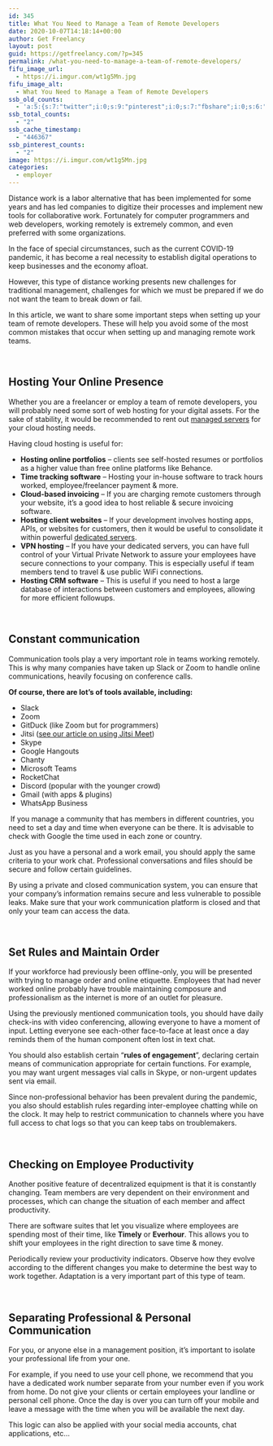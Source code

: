```yaml
---
id: 345
title: What You Need to Manage a Team of Remote Developers
date: 2020-10-07T14:18:14+00:00
author: Get Freelancy
layout: post
guid: https://getfreelancy.com/?p=345
permalink: /what-you-need-to-manage-a-team-of-remote-developers/
fifu_image_url:
  - https://i.imgur.com/wt1g5Mn.jpg
fifu_image_alt:
  - What You Need to Manage a Team of Remote Developers
ssb_old_counts:
  - 'a:5:{s:7:"twitter";i:0;s:9:"pinterest";i:0;s:7:"fbshare";i:0;s:6:"reddit";i:0;s:6:"tumblr";i:0;}'
ssb_total_counts:
  - "2"
ssb_cache_timestamp:
  - "446367"
ssb_pinterest_counts:
  - "2"
image: https://i.imgur.com/wt1g5Mn.jpg
categories:
  - employer
---
```

<span data-preserver-spaces="true">Distance work is a labor alternative that has been implemented for some years and has led companies to digitize their processes and implement new tools for collaborative work. Fortunately for computer programmers and web developers, working remotely is extremely common, and even preferred with some organizations.</span>

<span data-preserver-spaces="true">In the face of special circumstances, such as the current COVID-19 pandemic, it has become a real necessity to establish digital operations to keep businesses and the economy afloat.</span>

<span data-preserver-spaces="true">However, this type of distance working presents new challenges for traditional management, challenges for which we must be prepared if we do not want the team to break down or fail.</span>

<span data-preserver-spaces="true">In this article, we want to share some important steps when setting up your team of remote developers. These will help you avoid some of the most common mistakes that occur when setting up and managing remote work teams.</span>

&nbsp;

## <span data-preserver-spaces="true">Hosting Your Online Presence</span><span data-preserver-spaces="true"> </span>

<span data-preserver-spaces="true">Whether you are a freelancer or employ a team of remote developers, you will probably need some sort of web hosting for your digital assets. For the sake of stability, it would be recommended to rent out </span><a class="editor-rtfLink" href="https://www.temok.com/dedicated-servers-uae" target="_blank" rel="noopener noreferrer"><span data-preserver-spaces="true">managed servers</span></a><span data-preserver-spaces="true"> for your cloud hosting needs.</span>

<span data-preserver-spaces="true">Having cloud hosting is useful for:</span>

  * **<span data-preserver-spaces="true">Hosting online portfolios</span>**<span data-preserver-spaces="true"> – clients see self-hosted resumes or portfolios as a higher value than free online platforms like Behance.</span>
  * **<span data-preserver-spaces="true">Time tracking software</span>**<span data-preserver-spaces="true"> – Hosting your in-house software to track hours worked, employee/freelancer payment & more.</span>
  * **<span data-preserver-spaces="true">Cloud-based invoicing</span>**<span data-preserver-spaces="true"> – If you are charging remote customers through your website, it’s a good idea to host reliable & secure invoicing software.</span>
  * **<span data-preserver-spaces="true">Hosting client websites</span>**<span data-preserver-spaces="true"> – If your development involves hosting apps, APIs, or websites for customers, then it would be useful to consolidate it within powerful </span><a class="editor-rtfLink" href="https://www.temok.com/dedicated-servers-uae" target="_blank" rel="noopener noreferrer"><span data-preserver-spaces="true">dedicated servers</span></a><span data-preserver-spaces="true">.</span>
  * **<span data-preserver-spaces="true">VPN hosting</span>**<span data-preserver-spaces="true"> – If you have your dedicated servers, you can have full control of your Virtual Private Network to assure your employees have secure connections to your company. This is especially useful if team members tend to travel & use public WiFi connections.</span>
  * **<span data-preserver-spaces="true">Hosting CRM software</span>**<span data-preserver-spaces="true"> – This is useful if you need to host a large database of interactions between customers and employees, allowing for more efficient followups.</span>

<span data-preserver-spaces="true"> </span>

## <span data-preserver-spaces="true">Constant communication</span>

<span data-preserver-spaces="true">Communication tools play a very important role in teams working remotely. This is why many companies have taken up Slack or Zoom to handle online communications, heavily focusing on conference calls.</span>

**Of course, there are lot’s of tools available, including:**

  * <span data-preserver-spaces="true">Slack</span>
  * <span data-preserver-spaces="true">Zoom</span>
  * GitDuck (like Zoom but for programmers)
  * <span data-preserver-spaces="true">Jitsi (</span><a class="editor-rtfLink" href="https://getfreelancy.com/jitsi-meet-as-an-alternative-to-zoom/" target="_blank" rel="noopener noreferrer"><span data-preserver-spaces="true">see our article on using Jitsi Meet</span></a><span data-preserver-spaces="true">)</span>
  * <span data-preserver-spaces="true">Skype</span>
  * <span data-preserver-spaces="true">Google Hangouts</span>
  * <span data-preserver-spaces="true">Chanty</span>
  * <span data-preserver-spaces="true">Microsoft Teams</span>
  * <span data-preserver-spaces="true">RocketChat</span>
  * <span data-preserver-spaces="true">Discord (popular with the younger crowd)</span>
  * <span data-preserver-spaces="true">Gmail (with apps & plugins)</span>
  * <span data-preserver-spaces="true">WhatsApp Business</span>

<span data-preserver-spaces="true"> </span><span data-preserver-spaces="true">If you manage a community that has members in different countries, you need to set a day and time when everyone can be there. It is advisable to check with Google the time used in each zone or country.</span>

<span data-preserver-spaces="true">Just as you have a personal and a work email, you should apply the same criteria to your work chat. Professional conversations and files should be secure and follow certain guidelines.</span>

<span data-preserver-spaces="true">By using a private and closed communication system, you can ensure that your company&#8217;s information remains secure and less vulnerable to possible leaks. Make sure that your work communication platform is closed and that only your team can access the data.</span>

<span data-preserver-spaces="true"> </span>

## <span data-preserver-spaces="true">Set Rules and Maintain Order</span><span data-preserver-spaces="true"> </span>

<span data-preserver-spaces="true">If your workforce had previously been offline-only, you will be presented with trying to manage order and online etiquette. Employees that had never worked online probably have trouble maintaining composure and professionalism as the internet is more of an outlet for pleasure.</span>

<span data-preserver-spaces="true">Using the previously mentioned communication tools, you should have daily check-ins with video conferencing, allowing everyone to have a moment of input. Letting everyone see each-other face-to-face at least once a day reminds them of the human component often lost in text chat.</span>

<span data-preserver-spaces="true">You should also establish certain “</span>**<span data-preserver-spaces="true">rules of engagement</span>**<span data-preserver-spaces="true">”, declaring certain means of communication appropriate for certain functions. For example, you may want urgent messages vial calls in Skype, or non-urgent updates sent via email.</span>

<span data-preserver-spaces="true">Since non-professional behavior has been prevalent during the pandemic, you also should establish rules regarding inter-employee chatting while on the clock. It may help to restrict communication to channels where you have full access to chat logs so that you can keep tabs on troublemakers.</span>

&nbsp;

## Checking on Employee Productivity

<span data-preserver-spaces="true">Another positive feature of decentralized equipment is that it is constantly changing. Team members are very dependent on their environment and processes, which can change the situation of each member and affect productivity.</span>

<span data-preserver-spaces="true">There are software suites that let you visualize where employees are spending most of their time, like </span>**<span data-preserver-spaces="true">Timely</span>**<span data-preserver-spaces="true"> or </span>**<span data-preserver-spaces="true">Everhour</span>**<span data-preserver-spaces="true">. This allows you to shift your employees in the right direction to save time & money.</span>

<span data-preserver-spaces="true">Periodically review your productivity indicators. Observe how they evolve according to the different changes you make to determine the best way to work together. Adaptation is a very important part of this type of team.</span>

<span data-preserver-spaces="true"> </span>

## <span data-preserver-spaces="true">Separating Professional & Personal Communication</span><span data-preserver-spaces="true"> </span>

<span data-preserver-spaces="true">For you, or anyone else in a management position, it’s important to isolate your professional life from your one.</span>

<span data-preserver-spaces="true">For example, if you need to use your cell phone, we recommend that you have a dedicated work number separate from your number even if you work from home. Do not give your clients or certain employees your landline or personal cell phone. Once the day is over you can turn off your mobile and leave a message with the time when you will be available the next day.</span>

<span data-preserver-spaces="true">This logic can also be applied with your social media accounts, chat applications, etc&#8230;</span>